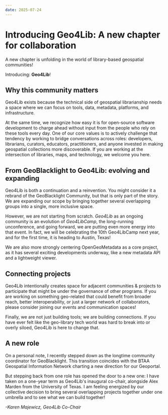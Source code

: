 ```yaml
---
date: 2025-07-24
---
```


# Introducing Geo4Lib: A new chapter for collaboration

A new chapter is unfolding in the world of library-based geospatial communities! 

Introducing: **Geo4Lib**! 



## Why this community matters

Geo4Lib exists because the technical side of geospatial librarianship needs a space where we can focus on tools, data, metadata, platforms, and infrastructure.


At the same time, we recognize how easy it is for open-source software development to charge ahead without input from the people who rely on these tools every day. One of our core values is to actively challenge that tendency by working to bridge conversations across roles: developers, librarians, curators, educators, practitioners, and anyone invested in making geospatial collections more discoverable. If you are working at the intersection of libraries, maps, and technology, we welcome you here.


## From GeoBlacklight to Geo4Lib: evolving and expanding

Geo4Lib is both a continuation and a reinvention. You might consider it a rebrand of the GeoBlacklight Community, but that is only part of the story. We are expanding our scope by bringing together several overlapping groups into a single, more inclusive space. 

However, we are not starting from scratch. *Geo4Lib* as an ongoing community is an evolution of *Geo4LibCamp*, the long-running unconference, and going forward, we are putting even more energy into that event. In fact, we will be celebrating the 10th Geo4LibCamp next year, and for the first time, it is heading to Austin, Texas!

We are also more strongly centering OpenGeoMetadata as a core project, as it has several exciting developments underway, like a new metadata API and a lightweight viewer.

## Connecting projects

Geo4Lib intentionally creates space for adjacent communities & projects to participate that might be under the governance of other programs. If you are working on something geo-related that could benefit from broader reach, better interoperability, or just a larger network of collaborators, please consider joining our events and communication spaces!

Finally, we are not just building tools; we are building connections. If you have ever felt like the geo-library tech world was hard to break into or overly siloed, Geo4Lib is here to change that.

##  A new role

On a personal note, I recently stepped down as the longtime community coordinator for GeoBlacklight. This transition coincides with the BTAA Geospatial Information Network charting a new direction for our Geoportal. 

But stepping back from one role has opened the door to a new one: I have taken on a one-year term as Geo4Lib's inaugural co-chair, alongside Alex Marden from the University of Texas. I am feeling energized by our collective decision to bring several overlapping projects together under one umbrella and to see what we can build together!

*\-Karen Majewicz, Geo4Lib Co-Chair*